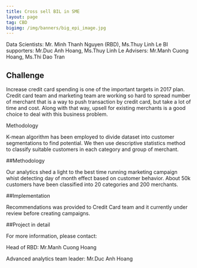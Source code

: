 ```yaml
---
title: Cross sell BIL in SME
layout: page
tag: CBD
bigimg: /img/banners/big_epi_image.jpg
---
```


Data Scientists: Mr. Minh Thanh Nguyen (RBD), Ms.Thuy Linh Le
BI supporters: Mr.Duc Anh Hoang, Ms.Thuy Linh Le
Advisers: Mr.Manh Cuong Hoang, Ms.Thi Dao Tran

## Challenge

Increase credit card spending is one of the important targets in 2017 plan. 
Credit card team and marketing team are working so hard to spread number of merchant that is a way to push transaction by credit card, 
but take a lot of time and cost. 
Along with that way, upsell for existing merchants is a good choice to deal with this business problem.

Methodology

K-mean algorithm has been employed to divide dataset into customer segmentations to find potential. We then use descriptive statistics method to classify suitable customers in each category and group of merchant.

##Methodology

Our analytics shed a light to the best time running marketing campaign whist detecting day of month effect based on customer behavior. 
About 50k customers have been classified into 20 categories and 200 merchants. 

##Implementation

Recommendations was provided to Credit Card team and it currently under review before creating campaigns.

##Project in detail

For more information, please contact:

Head of RBD: Mr.Manh Cuong Hoang

Advanced analytics team leader: Mr.Duc Anh Hoang